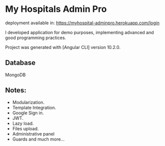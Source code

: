 # My Hospitals Admin Pro

deployment available in: https://myhospital-adminpro.herokuapp.com/login

I developed application for demo purposes, implementing advanced and good programming practices.

Project was generated with [Angular CLI] version 10.2.0.

## Database

MongoDB

## Notes:
* Modularization.
* Template Integration.
* Google Sign in. 
* JWT.
* Lazy load.
* Files upload. 
* Administrative panel
* Guards and much more...


